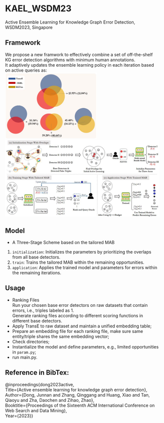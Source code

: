 # KAEL_WSDM23
Active Ensemble Learning for Knowledge Graph Error Detection, WSDM2023, Singapore

## Framework
We propose a new framwork to effectively combine a set of off-the-shelf KG error detection algorithms with minimum human annotations.<br>
It adaptively updates the ensemble learning policy in each iteration based on active queries as:<br>
<img src="/images/KAEL_running.jpg" alt="KAEL_running" width="300"/><br>
<img src="/images/KAEL.jpg" alt="KAEL" width="600"/>

## Model
- A Three-Stage Scheme based on the tailored MAB<br>
1. `initialization`: Initializes the parameters by prioritizing the overlaps from all base detectors.
2. `train`: Trains the tailored MAB within the remaining opportunities.
3. `application`: Applies the trained model and parameters for errors within the remaining iterations.

## Usage
- Ranking Files<br>
Run your chosen base error detectors on raw datasets that contain errors, i.e., triples labeled as 1.<br>
Generate ranking files according to different scoring functions in different base detectors.
- Apply TransE to raw dataset and maintain a unified embedding table;
- Prepare an embedding file for each ranking file, make sure same entity/triple shares the same embedding vector;
- Check directories;
- Instantialize the model and define parameters, e.g., limited opportunities in `param.py`;
- run main.py.

## Reference in BibTex:
@inproceedings{dong2023active,<br>
Title={Active ensemble learning for knowledge graph error detection},<br>
Author={Dong, Junnan and Zhang, Qinggang and Huang, Xiao and Tan, Qiaoyu and Zha, Daochen and Zihao, Zhao},<br>
Booktitle={Proceedings of the Sixteenth ACM International Conference on Web Search and Data Mining},<br>
Year={2023}}
